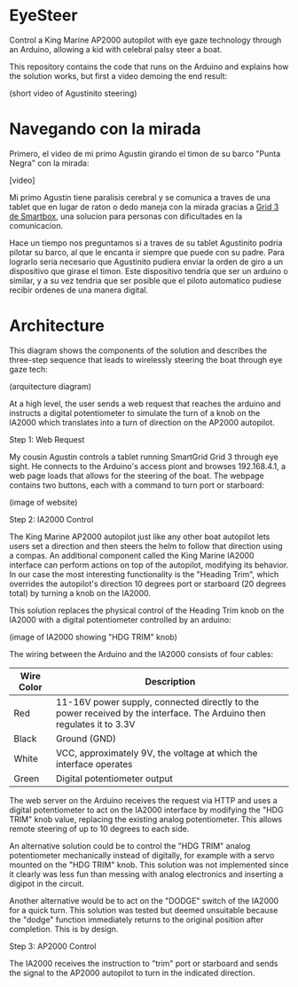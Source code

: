# EyeSteer
Control a King Marine AP2000 autopilot with eye gaze technology through an Arduino, allowing a kid with celebral palsy steer a boat.

This repository contains the code that runs on the Arduino and explains how the solution works, but first a video demoing the end result:

(short video of Agustinito steering)

# Navegando con la mirada

Primero, el video de mi primo Agustin girando el timon de su barco "Punta Negra" con la mirada:

[video]

Mi primo Agustin tiene paralisis cerebral y se comunica a traves de una tablet que en lugar de raton o dedo maneja con la mirada gracias a [Grid 3 de Smartbox](https://thinksmartbox.com/grid/), una solucion para personas con dificultades en la comunicacion.

Hace un tiempo nos preguntamos si a traves de su tablet Agustinito podria pilotar su barco, al que le encanta ir siempre que puede con su padre. Para lograrlo seria necesario que Agustinito pudiera enviar la orden de giro a un dispositivo que girase el timon. Este dispositivo tendria que ser un arduino o similar, y a su vez tendria que ser posible que el piloto automatico pudiese recibir ordenes de una manera digital.

# Architecture
This diagram shows the components of the solution and describes the three-step sequence that leads to wirelessly steering the boat through eye gaze tech:

(arquitecture diagram)

At a high level, the user sends a web request that reaches the arduino and instructs a digital potentiometer to simulate the turn of a knob on the IA2000 which translates into a turn of direction on the AP2000 autopilot.

Step 1: Web Request

My cousin Agustin controls a tablet running SmartGrid Grid 3 through eye sight. He connects to the Arduino's access piont and browses 192.168.4.1, a web page loads that allows for the steering of the boat. The webpage contains two buttons, each with a command to turn port or starboard:

(image of website)

Step 2: IA2000 Control

The King Marine AP2000 autopilot just like any other boat autopilot lets users set a direction and then steers the helm to follow that direction using a compas. An additional component called the King Marine IA2000 interface can perform actions on top of the autopilot, modifying its behavior. In our case the most interesting functionality is the "Heading Trim", which overrides the autopilot's direction 10 degrees port or starboard (20 degrees total) by turning a knob on the IA2000.

This solution replaces the physical control of the Heading Trim knob on the IA2000 with a digital potentiometer controlled by an arduino:

(image of IA2000 showing "HDG TRIM" knob)

The wiring between the Arduino and the IA2000 consists of four cables:

| Wire Color | Description |
| ---------- | ----------- | 
| Red | 11-16V power supply, connected directly to the power received by the interface. The Arduino then regulates it to 3.3V |
| Black |	Ground (GND) |
| White | VCC, approximately 9V, the voltage at which the interface operates |
| Green | Digital potentiometer output |

The web server on the Arduino receives the request via HTTP and uses a digital potentiometer to act on the IA2000 interface by modifying the "HDG TRIM" knob value, replacing the existing analog potentiometer. This allows remote steering of up to 10 degrees to each side.

An alternative solution could be to control the "HDG TRIM" analog potentiometer mechanically instead of digitally, for example with a servo mounted on the "HDG TRIM" knob. This solution was not implemented since it clearly was less fun than messing with analog electronics and inserting a digipot in the circuit.

Another alternative would be to act on the "DODGE" switch of the IA2000 for a quick turn. This solution was tested but deemed unsuitable because the "dodge" function immediately returns to the original position after completion. This is by design.

Step 3: AP2000 Control

The IA2000 receives the instruction to "trim" port or starboard and sends the signal to the AP2000 autopilot to turn in the indicated direction.
